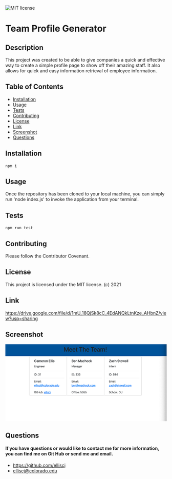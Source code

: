 ![MIT license](https://img.shields.io/badge/MIT-license-blue)

# Team Profile Generator

## Description

This project was created to be able to give companies a quick and effective way to create a simple profile page to show off their amazing staff. It also allows for quick and easy information retrieval of employee information.

## Table of Contents

- [Installation](#installation)
- [Usage](#usage)
- [Tests](#tests)
- [Contributing](#contributing)
- [License](#license)
- [Link](#link)
- [Screenshot](#screenshot)
- [Questions](#questions)

## Installation

    npm i

## Usage

Once the repository has been cloned to your local machine, you can simply run 'node index.js' to invoke the application from your terminal.

## Tests

    npm run test

## Contributing

Please follow the Contributor Covenant.

## License

This project is licensed under the MIT license. (c) 2021

## Link

https://drive.google.com/file/d/1mU_18QjSk8cC_4EdANQkLtnKze_AHbnZ/view?usp=sharing

## Screenshot

![Team Profile Generator](./images/team-profile-screenshot.png)

## Questions

#### If you have questions or would like to contact me for more information, you can find me on Git Hub or send me and email.

- https://github.com/elliscj
- elliscj@colorado.edu
